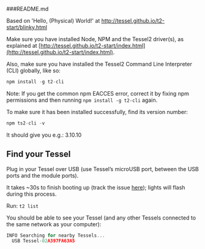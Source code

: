 ###README.md

Based on 'Hello, (Physical) World!' at http://tessel.github.io/t2-start/blinky.html

Make sure you have installed Node, NPM and the Tessel2 driver(s), as explained at [http://tessel.github.io/t2-start/index.html](http://tessel.github.io/t2-start/index.html).

Also, make sure you have installed the Tessel2 Command Line Interpreter (CLI) globally, like so:

```javascript
npm install -g t2-cli
```

Note: If you get the common npm EACCES error, correct it by fixing npm permissions and then running ```npm install -g t2-cli``` again.

To make sure it has been installed successfully, find its version number:

```javascript
npm ts2-cli -v
```

It should give you e.g.: 3.10.10

## Find your Tessel

Plug in your Tessel over USB (use Tessel’s microUSB port, between the USB ports and the module ports).

It takes ~30s to finish booting up (track the issue [here](https://github.com/tessel/t2-firmware/issues/117)); lights will flash during this process.

Run: ```t2 list```

You should be able to see your Tessel (and any other Tessels connected to the same network as your computer):

```javascript
INFO Searching for nearby Tessels...
  USB Tessel-02A397FA63A5
```


